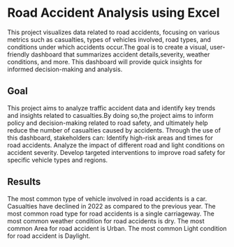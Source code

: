 # Road Accident Analysis using Excel
   This project visualizes data related to road accidents, focusing on various metrics such as casualties, types of vehicles 
   involved, road types, and conditions under which accidents occur.The goal is to create a visual, user-friendly dashboard 
   that summarizes accident details,severity, weather conditions, and more. This dashboard will provide quick insights for 
   informed decision-making and analysis.





## Goal
   This project aims to analyze traffic accident data and identify key trends and insights related to casualties.By doing       so,the project aims to inform policy and decision-making related to road safety, and ultimately help reduce the number of 
   casualties caused by accidents.
   Through the use of this dashboard, stakeholders can:
   Identify high-risk areas and times for road accidents.
       Analyze the impact of different road and light conditions on accident severity.
       Develop targeted interventions to improve road safety for specific vehicle types and regions.

## Results
   The most common type of vehicle involved in road accidents is a car.
   Casualties have declined in 2022 as compared to the previous year.
   The most common road type for road accidents is a single carriageway.
   The most common weather condition for road accidents is dry.
   The most common Area for road accident is Urban.
   The most common Light condition for road accident is Daylight.
